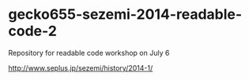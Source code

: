 gecko655-sezemi-2014-readable-code-2
====================================

Repository for readable code workshop on July 6

http://www.seplus.jp/sezemi/history/2014-1/
